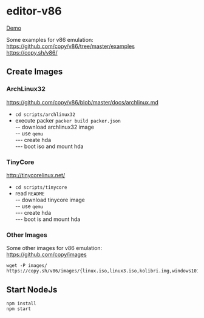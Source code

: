 # editor-v86

[Demo](https://editor-x86.glitch.me/)  
    

Some examples for v86 emulation:  
https://github.com/copy/v86/tree/master/examples  
https://copy.sh/v86/

## Create Images

### ArchLinux32

https://github.com/copy/v86/blob/master/docs/archlinux.md  

- `cd scripts/archlinux32`
- execute packer `packer build packer.json`  
-- download archlinux32 image  
-- use `qemu`  
--- create hda  
--- boot iso and mount hda  

### TinyCore

http://tinycorelinux.net/  

- `cd scripts/tinycore`
- read `README`  
-- download tinycore image  
-- use `qemu`  
--- create hda  
--- boot is and mount hda  

### Other Images

Some other images for v86 emulation:  
https://github.com/copy/images  

```
wget -P images/ https://copy.sh/v86/images/{linux.iso,linux3.iso,kolibri.img,windows101.img,os8.dsk,freedos722.img,openbsd.img}
```  

## Start NodeJs

```
npm install
npm start
```